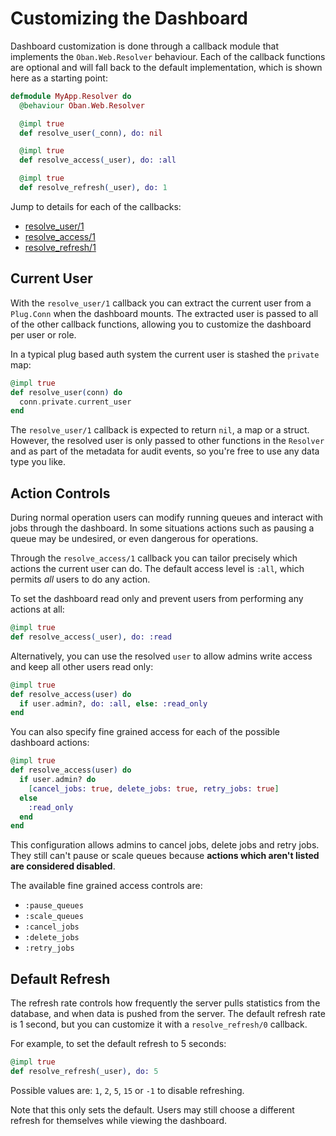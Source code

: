 # Customizing the Dashboard

Dashboard customization is done through a callback module that implements the
`Oban.Web.Resolver` behaviour. Each of the callback functions are optional and
will fall back to the default implementation, which is shown here as a starting
point:

```elixir
defmodule MyApp.Resolver do
  @behaviour Oban.Web.Resolver

  @impl true
  def resolve_user(_conn), do: nil

  @impl true
  def resolve_access(_user), do: :all

  @impl true
  def resolve_refresh(_user), do: 1
```

Jump to details for each of the callbacks:

* [resolve_user/1](#current-user)
* [resolve_access/1](#action-controls)
* [resolve_refresh/1](#default-refresh)

## Current User

With the `resolve_user/1` callback you can extract the current user from a
`Plug.Conn` when the dashboard mounts. The extracted user is passed to all of
the other callback functions, allowing you to customize the dashboard per user
or role.

In a typical plug based auth system the current user is stashed the `private`
map:

```elixir
@impl true
def resolve_user(conn) do
  conn.private.current_user
end
```

The `resolve_user/1` callback is expected to return `nil`, a map or a struct.
However, the resolved user is only passed to other functions in the `Resolver`
and as part of the metadata for audit events, so you're free to use any data
type you like.

## Action Controls

During normal operation users can modify running queues and interact with jobs
through the dashboard. In some situations actions such as pausing a queue may be
undesired, or even dangerous for operations.

Through the `resolve_access/1` callback you can tailor precisely which actions
the current user can do. The default access level is `:all`, which permits _all_
users to do any action.

To set the dashboard read only and prevent users from performing any actions at
all:

```elixir
@impl true
def resolve_access(_user), do: :read
```

Alternatively, you can use the resolved `user` to allow admins write access and
keep all other users read only:

```elixir
@impl true
def resolve_access(user) do
  if user.admin?, do: :all, else: :read_only
end
```

You can also specify fine grained access for each of the possible dashboard
actions:

```elixir
@impl true
def resolve_access(user) do
  if user.admin? do
    [cancel_jobs: true, delete_jobs: true, retry_jobs: true]
  else
    :read_only
  end
end
```

This configuration allows admins to cancel jobs, delete jobs and retry jobs.
They still can't pause or scale queues because **actions which aren't listed are
considered disabled**.

The available fine grained access controls are:

* `:pause_queues`
* `:scale_queues`
* `:cancel_jobs`
* `:delete_jobs`
* `:retry_jobs`

## Default Refresh

The refresh rate controls how frequently the server pulls statistics from the
database, and when data is pushed from the server. The default refresh rate is 1
second, but you can customize it with a `resolve_refresh/0` callback.

For example, to set the default refresh to 5 seconds:

```elixir
@impl true
def resolve_refresh(_user), do: 5
```

Possible values are: `1`, `2`, `5`, `15` or `-1` to disable refreshing.

Note that this only sets the default. Users may still choose a different refresh
for themselves while viewing the dashboard.
